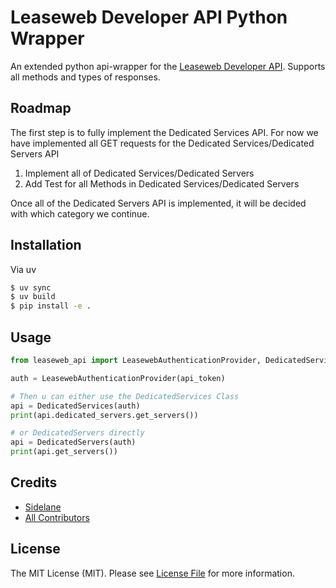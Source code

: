 # Leaseweb Developer API Python Wrapper
An extended python api-wrapper for the [Leaseweb Developer API](https://developer.leaseweb.com/docs/). Supports all methods and types of responses.

## Roadmap

The first step is to fully implement the Dedicated Services API.
For now we have implemented all GET requests for the Dedicated Services/Dedicated Servers API

1. Implement all of Dedicated Services/Dedicated Servers
2. Add Test for all Methods in Dedicated Services/Dedicated Servers

Once all of the Dedicated Servers API is implemented, it will be decided with which category we continue.

## Installation

Via uv

``` bash
$ uv sync
$ uv build
$ pip install -e .
```

## Usage

``` python
from leaseweb_api import LeasewebAuthenticationProvider, DedicatedServices, DedicatedServers

auth = LeasewebAuthenticationProvider(api_token)

# Then u can either use the DedicatedServices Class
api = DedicatedServices(auth)
print(api.dedicated_servers.get_servers())

# or DedicatedServers directly
api = DedicatedServers(auth)
print(api.get_servers())

```


## Credits

- [Sidelane](https://github.com/Sidelane)
- [All Contributors](../../contributors)

## License

The MIT License (MIT). Please see [License File](LICENSE.md) for more information.
